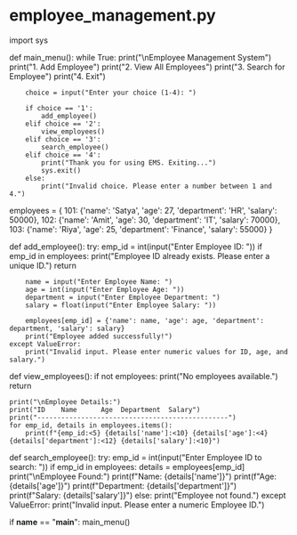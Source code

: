 # employee_management.py
import sys

def main_menu():
    while True:
        print("\nEmployee Management System")
        print("1. Add Employee")
        print("2. View All Employees")
        print("3. Search for Employee")
        print("4. Exit")
        
        choice = input("Enter your choice (1-4): ")
        
        if choice == '1':
            add_employee()
        elif choice == '2':
            view_employees()
        elif choice == '3':
            search_employee()
        elif choice == '4':
            print("Thank you for using EMS. Exiting...")
            sys.exit()
        else:
            print("Invalid choice. Please enter a number between 1 and 4.")

employees = {
    101: {'name': 'Satya', 'age': 27, 'department': 'HR', 'salary': 50000},
    102: {'name': 'Amit', 'age': 30, 'department': 'IT', 'salary': 70000},
    103: {'name': 'Riya', 'age': 25, 'department': 'Finance', 'salary': 55000}
}

def add_employee():
    try:
        emp_id = int(input("Enter Employee ID: "))
        if emp_id in employees:
            print("Employee ID already exists. Please enter a unique ID.")
            return
        
        name = input("Enter Employee Name: ")
        age = int(input("Enter Employee Age: "))
        department = input("Enter Employee Department: ")
        salary = float(input("Enter Employee Salary: "))
        
        employees[emp_id] = {'name': name, 'age': age, 'department': department, 'salary': salary}
        print("Employee added successfully!")
    except ValueError:
        print("Invalid input. Please enter numeric values for ID, age, and salary.")

def view_employees():
    if not employees:
        print("No employees available.")
        return
    
    print("\nEmployee Details:")
    print("ID    Name      Age  Department  Salary")
    print("------------------------------------------------")
    for emp_id, details in employees.items():
        print(f"{emp_id:<5} {details['name']:<10} {details['age']:<4} {details['department']:<12} {details['salary']:<10}")

def search_employee():
    try:
        emp_id = int(input("Enter Employee ID to search: "))
        if emp_id in employees:
            details = employees[emp_id]
            print("\nEmployee Found:")
            print(f"Name: {details['name']}")
            print(f"Age: {details['age']}")
            print(f"Department: {details['department']}")
            print(f"Salary: {details['salary']}")
        else:
            print("Employee not found.")
    except ValueError:
        print("Invalid input. Please enter a numeric Employee ID.")

if __name__ == "__main__":
    main_menu()
